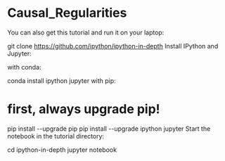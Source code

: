 # Causal_Regularities
You can also get this tutorial and run it on your laptop:

git clone https://github.com/ipython/ipython-in-depth
Install IPython and Jupyter:

with conda:

conda install ipython jupyter
with pip:

# first, always upgrade pip!
pip install --upgrade pip
pip install --upgrade ipython jupyter
Start the notebook in the tutorial directory:

cd ipython-in-depth
jupyter notebook
